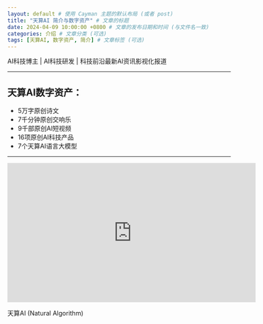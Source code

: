 ```yaml
---
layout: default # 使用 Cayman 主题的默认布局 (或者 post)
title: "天算AI 简介与数字资产" # 文章的标题
date: 2024-04-09 10:00:00 +0800 # 文章的发布日期和时间 (与文件名一致)
categories: 介绍 # 文章分类 (可选)
tags: [天算AI, 数字资产, 简介] # 文章标签 (可选)
---
```


AI科技博主 | AI科技研发 | 科技前沿最新AI资讯影视化报道

---

## 天算AI数字资产：

*   5万字原创诗文
*   7千分钟原创交响乐
*   9千部原创AI短视频
*   16项原创AI科技产品
*   7个天算AI语言大模型

---

<iframe width="560" height="315" src="https://www.youtube.com/embed/SLv6RckpPWM?si=m8lxR8b4VTZKTXEn" title="YouTube video player" frameborder="0" allow="accelerometer; autoplay; clipboard-write; encrypted-media; gyroscope; picture-in-picture; web-share" referrerpolicy="strict-origin-when-cross-origin" allowfullscreen></iframe>

天算AI (Natural Algorithm)

